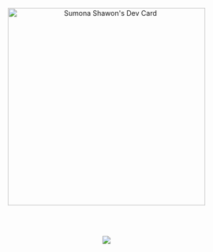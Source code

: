 <p align="center">
  <a href="https://app.daily.dev/sumona-shawon"><img src="https://api.daily.dev/devcards/9b7f29f806c6401c8e21a03fdc84d4bf.png?r=tr1" width="400" alt="Sumona Shawon's Dev Card"/></a>
</p>

<br/>
<br/>

<p align="center">
  <a href="https://github.com/sumona7005?tab=repositories">
    <img src="https://github-readme-stats.vercel.app/api/top-langs/?username=sumona7005">
  </a>
</p>
